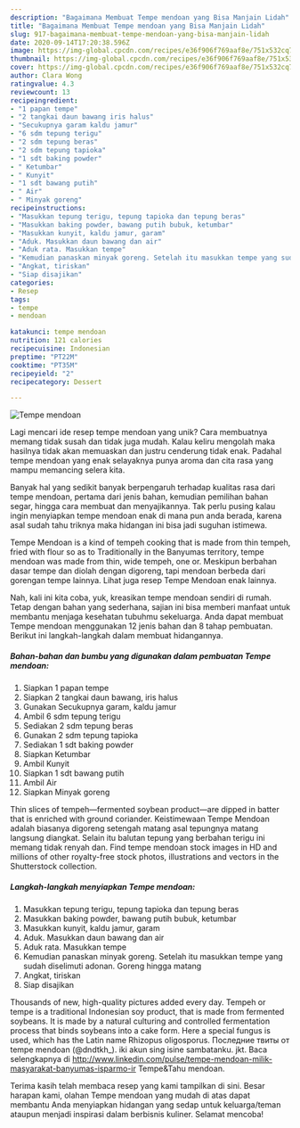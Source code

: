 ```yaml
---
description: "Bagaimana Membuat Tempe mendoan yang Bisa Manjain Lidah"
title: "Bagaimana Membuat Tempe mendoan yang Bisa Manjain Lidah"
slug: 917-bagaimana-membuat-tempe-mendoan-yang-bisa-manjain-lidah
date: 2020-09-14T17:20:38.596Z
image: https://img-global.cpcdn.com/recipes/e36f906f769aaf8e/751x532cq70/tempe-mendoan-foto-resep-utama.jpg
thumbnail: https://img-global.cpcdn.com/recipes/e36f906f769aaf8e/751x532cq70/tempe-mendoan-foto-resep-utama.jpg
cover: https://img-global.cpcdn.com/recipes/e36f906f769aaf8e/751x532cq70/tempe-mendoan-foto-resep-utama.jpg
author: Clara Wong
ratingvalue: 4.3
reviewcount: 13
recipeingredient:
- "1 papan tempe"
- "2 tangkai daun bawang iris halus"
- "Secukupnya garam kaldu jamur"
- "6 sdm tepung terigu"
- "2 sdm tepung beras"
- "2 sdm tepung tapioka"
- "1 sdt baking powder"
- " Ketumbar"
- " Kunyit"
- "1 sdt bawang putih"
- " Air"
- " Minyak goreng"
recipeinstructions:
- "Masukkan tepung terigu, tepung tapioka dan tepung beras"
- "Masukkan baking powder, bawang putih bubuk, ketumbar"
- "Masukkan kunyit, kaldu jamur, garam"
- "Aduk. Masukkan daun bawang dan air"
- "Aduk rata. Masukkan tempe"
- "Kemudian panaskan minyak goreng. Setelah itu masukkan tempe yang sudah diselimuti adonan. Goreng hingga matang"
- "Angkat, tiriskan"
- "Siap disajikan"
categories:
- Resep
tags:
- tempe
- mendoan

katakunci: tempe mendoan 
nutrition: 121 calories
recipecuisine: Indonesian
preptime: "PT22M"
cooktime: "PT35M"
recipeyield: "2"
recipecategory: Dessert

---
```



![Tempe mendoan](https://img-global.cpcdn.com/recipes/e36f906f769aaf8e/751x532cq70/tempe-mendoan-foto-resep-utama.jpg)

Lagi mencari ide resep tempe mendoan yang unik? Cara membuatnya memang tidak susah dan tidak juga mudah. Kalau keliru mengolah maka hasilnya tidak akan memuaskan dan justru cenderung tidak enak. Padahal tempe mendoan yang enak selayaknya punya aroma dan cita rasa yang mampu memancing selera kita.

Banyak hal yang sedikit banyak berpengaruh terhadap kualitas rasa dari tempe mendoan, pertama dari jenis bahan, kemudian pemilihan bahan segar, hingga cara membuat dan menyajikannya. Tak perlu pusing kalau ingin menyiapkan tempe mendoan enak di mana pun anda berada, karena asal sudah tahu triknya maka hidangan ini bisa jadi suguhan istimewa.

Tempe Mendoan is a kind of tempeh cooking that is made from thin tempeh, fried with flour so as to Traditionally in the Banyumas territory, tempe mendoan was made from thin, wide tempeh, one or. Meskipun berbahan dasar tempe dan diolah dengan digoreng, tapi mendoan berbeda dari gorengan tempe lainnya. Lihat juga resep Tempe Mendoan enak lainnya.


Nah, kali ini kita coba, yuk, kreasikan tempe mendoan sendiri di rumah. Tetap dengan bahan yang sederhana, sajian ini bisa memberi manfaat untuk membantu menjaga kesehatan tubuhmu sekeluarga. Anda dapat membuat Tempe mendoan menggunakan 12 jenis bahan dan 8 tahap pembuatan. Berikut ini langkah-langkah dalam membuat hidangannya.

<!--inarticleads1-->

##### Bahan-bahan dan bumbu yang digunakan dalam pembuatan Tempe mendoan:

1. Siapkan 1 papan tempe
1. Siapkan 2 tangkai daun bawang, iris halus
1. Gunakan Secukupnya garam, kaldu jamur
1. Ambil 6 sdm tepung terigu
1. Sediakan 2 sdm tepung beras
1. Gunakan 2 sdm tepung tapioka
1. Sediakan 1 sdt baking powder
1. Siapkan  Ketumbar
1. Ambil  Kunyit
1. Siapkan 1 sdt bawang putih
1. Ambil  Air
1. Siapkan  Minyak goreng


Thin slices of tempeh—fermented soybean product—are dipped in batter that is enriched with ground coriander. Keistimewaan Tempe Mendoan adalah biasanya digoreng setengah matang asal tepungnya matang langsung diangkat. Selain itu balutan tepung yang berbahan terigu ini memang tidak renyah dan. Find tempe mendoan stock images in HD and millions of other royalty-free stock photos, illustrations and vectors in the Shutterstock collection. 

<!--inarticleads2-->

##### Langkah-langkah menyiapkan Tempe mendoan:

1. Masukkan tepung terigu, tepung tapioka dan tepung beras
1. Masukkan baking powder, bawang putih bubuk, ketumbar
1. Masukkan kunyit, kaldu jamur, garam
1. Aduk. Masukkan daun bawang dan air
1. Aduk rata. Masukkan tempe
1. Kemudian panaskan minyak goreng. Setelah itu masukkan tempe yang sudah diselimuti adonan. Goreng hingga matang
1. Angkat, tiriskan
1. Siap disajikan


Thousands of new, high-quality pictures added every day. Tempeh or tempe is a traditional Indonesian soy product, that is made from fermented soybeans. It is made by a natural culturing and controlled fermentation process that binds soybeans into a cake form. Here a special fungus is used, which has the Latin name Rhizopus oligosporus. Последние твиты от tempe mendoan (@dndtkh_). iki akun sing isine sambatanku. jkt. Baca selengkapnya di http://www.linkedin.com/pulse/tempe-mendoan-milik-masyarakat-banyumas-isparmo-ir Tempe&amp;Tahu mendoan. 

Terima kasih telah membaca resep yang kami tampilkan di sini. Besar harapan kami, olahan Tempe mendoan yang mudah di atas dapat membantu Anda menyiapkan hidangan yang sedap untuk keluarga/teman ataupun menjadi inspirasi dalam berbisnis kuliner. Selamat mencoba!

